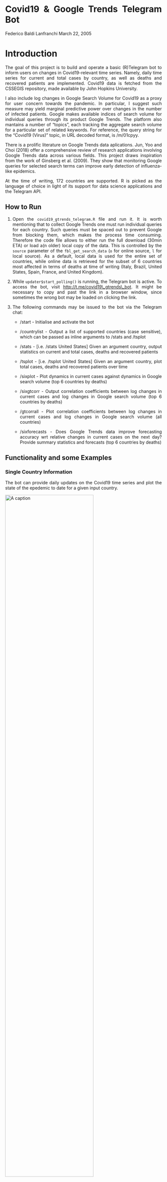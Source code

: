 Covid19 & Google Trends Telegram Bot
================
Federico Baldi Lanfranchi
March 22, 2005

<style>
body {
text-align: justify}
</style>

# Introduction

The goal of this project is to build and operate a basic (R)Telegram bot
to inform users on changes in Covid19-relevant time series. Namely,
daily time series for current and total cases by country, as well as
deaths and recovered patients are implemented. Covid19 data is fetched
from the CSSEGIS repository, made available by John Hopkins University.

I also include log changes in Google Search Volume for Covid19 as a
proxy for user concern towards the pandemic. In particular, I suggest
such measure may yield marginal predictive power over changes in the
number of infected patients. Google makes available indices of search
volume for individual queries through its product Google Trends. The
platform also mantains a number of “topics”, each tracking the aggregate
search volume for a particular set of related keywords. For reference,
the query string for the “Covid19 (Virus)” topic, in URL decoded format,
is /m/01cpyy.

There is a prolific literature on Google Trends data aplications. Jun,
Yoo and Choi (2018) offer a comprehensive review of research
applications involving Google Trends data across various fields. This
project draws inspiration from the work of Ginsberg et al. (2009). They
show that monitoring Google queries for selected search terms can
improve early detection of influenza-like epidemics.

At the time of writing, 172 countries are supported. R is picked as the
language of choice in light of its support for data science applications
and the Telegram API.

## How to Run

<ol>

<li>

Open the <code>covid19\_gtrends\_telegram.R</code> file and run it. It
is worth mentioning that to collect Google Trends one must run
individual queries for each country. Such queries must be spaced out to
prevent Google from blocking them, which makes the process time
consuming. Therefore the code file allows to either run the full
download (30min ETA) or load a(n older) local copy of the data. This is
controlled by the <code>source</code> parameter of the
<code>fbl\_get\_search\_data</code> (<code>o</code> for online source,
<code>l</code> for local source). As a default, local data is used for
the entire set of countries, while online data is retrieved for the
subset of 6 countries most affected in terms of deaths at time of
writing (Italy, Brazil, United States, Spain, France, and United
Kingdom).

</li>

<li>

While <code>updater$start\_polling()</code> is running, the Telegram bot
is active. To access the bot, visit
<a href="http://t.me/covid19_gtrends_bot">http://t.me/covid19\_gtrends\_bot</a>.
It might be necessary to copy and past the link in a browser window,
since sometimes the wrong bot may be loaded on clicking the link.

</li>

<li>

The following commands may be issued to the bot via the Telegram chat:

<ul>

<li>

/start - Initialise and activate the bot

</li>

<li>

/countrylist - Output a list of supported countries (case sensitive),
which can be passed as inline arguments to /stats and /tsplot

</li>

<li>

/stats - \[i.e. /stats United States\] Given an argument country, output
statistics on current and total cases, deaths and recovered patients

</li>

<li>

/tsplot - \[i.e. /tsplot United States\] Given an argument country, plot
total cases, deaths and recovered patients over time

</li>

<li>

/sixplot - Plot dynamics in current cases against dynamics in Google
search volume (top 6 countries by deaths)

</li>

<li>

/sixgtcorr - Output correlation coefficients between log changes in
current cases and log changes in Google search volume (top 6 countries
by deaths)

</li>

<li>

/gtcorrall - Plot correlation coefficients between log changes in
current cases and log changes in Google search volume (all countries)

</li>

<li>

/sixforecasts - Does Google Trends data improve forecasting accuracy wrt
relative changes in current cases on the next day? Provide summary
statistics and forecasts (top 6 countries by deaths)

</li>

</ul>

</ol>

## Functionality and some Examples

### Single Country Information

The bot can provide daily updates on the Covid19 time series and plot
the state of the epedemic to date for a given input
country.

<img src="Img/single_country_stats.png" title="A caption" alt="A caption" width="75%" />

In the 6 countries where Covid19 claimed the most victims, relative
changes in search volume seem to align with changes in the number of
active cases and, at times, to anticipate them. In general, the two
measures are significantly positively correlated for many developed
countries.

<img src="Img/correlations.png" title="A caption" alt="A caption" width="75%" />

Relative to the 6 countries above mentioned, a simple ARMA model seems
to benefit from the addition of a search-volume-based regressor, at
least
in-sample.

<img src="Img/evidence_predictability.png" title="A caption" alt="A caption" width="75%" />

## Aknowledgements

The bot builds on Covid19 time series downloaded from the
<a href="https://github.com/CSSEGISandData/COVID-19">COVID-19 Data
Repository by the Center for Systems Science and Engineering (CSSE) at
Johns Hopkins University</a>. This project was completed as part of the
requirements for the “Skills: Programming with Advanced Computer
Languages” class, held at the University of St. Gallen in Spring 2020.

### References

<ul>

<li>

Jun, S.-P., Yoo, H. S. and Choi, S. (2018), ‘Ten years of research
change using Google Trends: From the perspective of big data
utilizations and applications’, *Technological Forecasting and Social
Change* **130**, 69–87.

</li>

<li>

Ginsberg, J., Mohebbi, M. H., Patel, R. S., Brammer, L., Smolinski, M.
S. and Brilliant, L. (2009), ‘Detecting influenza epidemics using search
engine query data’, *Nature* **457**(7232), 1012–1014.

</li>

</ul>
